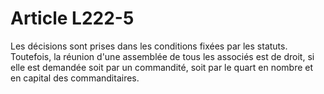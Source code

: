 # Article L222-5

Les décisions sont prises dans les conditions fixées par les statuts. Toutefois, la réunion d'une assemblée de tous les associés est de droit, si elle est demandée soit par un commandité, soit par le quart en nombre et en capital des commanditaires.
